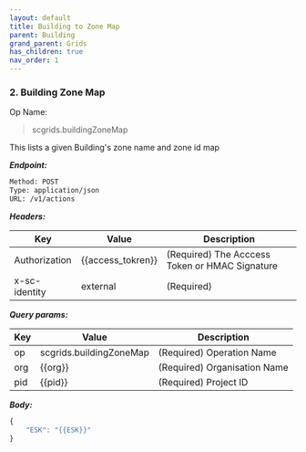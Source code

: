 ```yaml
---
layout: default
title: Building to Zone Map
parent: Building
grand_parent: Grids
has_children: true
nav_order: 1
---
```



### 2. Building Zone Map


Op Name: 

> scgrids.buildingZoneMap

This lists a given Building's zone name and zone id map


***Endpoint:***

```bash
Method: POST
Type: application/json
URL: /v1/actions
```

***Headers:***

| Key | Value | Description |
| --- | ------|-------------|
| Authorization | {{access_tokren}} | (Required) The Acccess Token or HMAC Signature |
| x-sc-identity | external | (Required) |



***Query params:***

| Key | Value | Description |
| --- | ------|-------------|
| op | scgrids.buildingZoneMap | (Required) Operation Name |
| org | {{org}} | (Required) Organisation Name |
| pid | {{pid}} | (Required) Project ID |



***Body:***

```js        
{
    "ESK": "{{ESK}}"
}
```